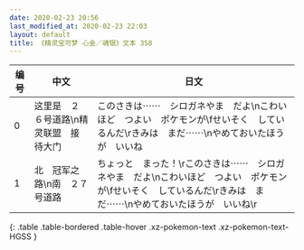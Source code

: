 ```yaml
---
date: 2020-02-23 20:56
last_modified_at: 2020-02-23 22:03
layout: default
title: 《精灵宝可梦 心金／魂银》文本 358
---
```

| 编号 | 中文 | 日文 |
| ---- | ---- | ---- |
| 0 | 这里是　２６号道路\n精灵联盟　接待大门 | このさきは⋯⋯　シロガネやま　だよ\nこわい　ほど　つよい　ポケモンが\fせいそく　しているんだ\rきみは　まだ⋯⋯\nやめておいたほうが　いいね |
| 1 | 北　冠军之路\n南　２７号道路 | ちょっと　まった！\rこのさきは⋯⋯　シロガネやま　だよ\nこわいほど　つよい　ポケモンが\fせいそく　しているんだ\rきみは　まだ⋯⋯\nやめておいたほうが　いいね\r |
{: .table .table-bordered .table-hover .xz-pokemon-text .xz-pokemon-text-HGSS }